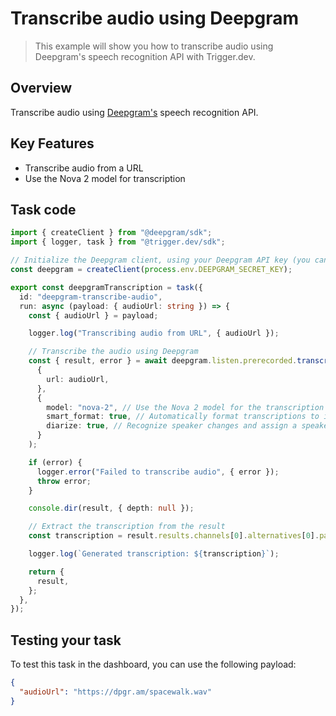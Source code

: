 # Transcribe audio using Deepgram

> This example will show you how to transcribe audio using Deepgram's speech recognition API with Trigger.dev.

## Overview

Transcribe audio using [Deepgram's](https://developers.deepgram.com/docs/introduction) speech recognition API.

## Key Features

* Transcribe audio from a URL
* Use the Nova 2 model for transcription

## Task code

```ts trigger/deepgramTranscription.ts
import { createClient } from "@deepgram/sdk";
import { logger, task } from "@trigger.dev/sdk";

// Initialize the Deepgram client, using your Deepgram API key (you can find this in your Deepgram account settings).
const deepgram = createClient(process.env.DEEPGRAM_SECRET_KEY);

export const deepgramTranscription = task({
  id: "deepgram-transcribe-audio",
  run: async (payload: { audioUrl: string }) => {
    const { audioUrl } = payload;

    logger.log("Transcribing audio from URL", { audioUrl });

    // Transcribe the audio using Deepgram
    const { result, error } = await deepgram.listen.prerecorded.transcribeUrl(
      {
        url: audioUrl,
      },
      {
        model: "nova-2", // Use the Nova 2 model for the transcription
        smart_format: true, // Automatically format transcriptions to improve readability
        diarize: true, // Recognize speaker changes and assign a speaker to each word in the transcript
      }
    );

    if (error) {
      logger.error("Failed to transcribe audio", { error });
      throw error;
    }

    console.dir(result, { depth: null });

    // Extract the transcription from the result
    const transcription = result.results.channels[0].alternatives[0].paragraphs?.transcript;

    logger.log(`Generated transcription: ${transcription}`);

    return {
      result,
    };
  },
});
```

## Testing your task

To test this task in the dashboard, you can use the following payload:

```json
{
  "audioUrl": "https://dpgr.am/spacewalk.wav"
}
```
